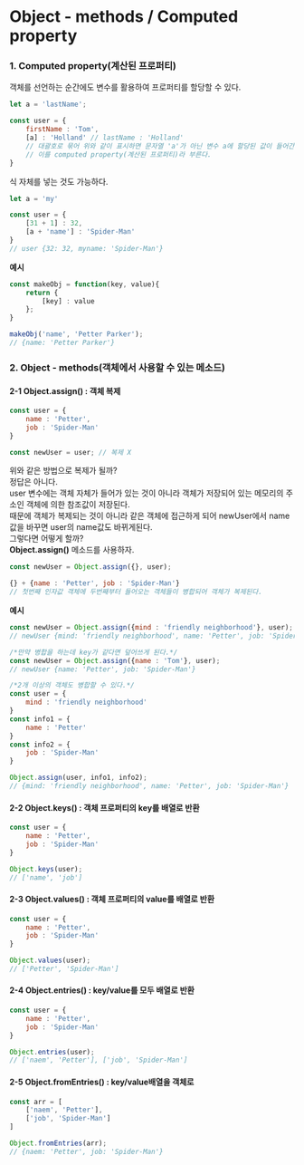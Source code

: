 Object - methods / Computed property
=============
### 1. Computed property(계산된 프로퍼티)   
객체를 선언하는 순간에도 변수를 활용하여 프로퍼티를 할당할 수 있다.   
```javascript
let a = 'lastName';

const user = {
    firstName : 'Tom',
    [a] : 'Holland' // lastName : 'Holland'
    // 대괄호로 묶어 위와 같이 표시하면 문자열 'a'가 아닌 변수 a에 할당된 값이 들어간다.
    // 이를 computed property(계산된 프로퍼티)라 부른다.
}
```

식 자체를 넣는 것도 가능하다.
```javascript
let a = 'my'

const user = {
    [31 + 1] : 32,
    [a + 'name'] : 'Spider-Man'
}
// user {32: 32, myname: 'Spider-Man'}
```

**예시**
```javascript
const makeObj = function(key, value){
    return {
        [key] : value
    };
}

makeObj('name', 'Petter Parker');
// {name: 'Petter Parker'}
```

### 2. Object - methods(객체에서 사용할 수 있는 메소드)
#### 2-1 Object.assign() : 객체 복제   
```javascript
const user = {
    name : 'Petter',
    job : 'Spider-Man'
}

const newUser = user; // 복제 X
```
위와 같은 방법으로 복제가 될까?   
정답은 아니다.   
user 변수에는 객체 자체가 들어가 있는 것이 아니라 객체가 저장되어 있는 메모리의 주소인 객체에 의한 참조값이 저장된다.   
때문에 객체가 복제되는 것이 아니라 같은 객체에 접근하게 되어 newUser에서 name값을 바꾸면 user의 name값도 바뀌게된다.   
그렇다면 어떻게 할까?   
**Object.assign()** 메소드를 사용하자.   
```javascript
const newUser = Object.assign({}, user);

{} + {name : 'Petter', job : 'Spider-Man'}
// 첫번째 인자값 객체에 두번째부터 들어오는 객체들이 병합되어 객체가 복제된다.
```
**예시**   
```javascript
const newUser = Object.assign({mind : 'friendly neighborhood'}, user);
// newUser {mind: 'friendly neighborhood', name: 'Petter', job: 'Spider-Man'}

/*만약 병합을 하는데 key가 같다면 덮어쓰게 된다.*/
const newUser = Object.assign({name : 'Tom'}, user);
// newUser {name: 'Petter', job: 'Spider-Man'}

/*2개 이상의 객체도 병합할 수 있다.*/
const user = {
    mind : 'friendly neighborhood'
}
const info1 = {
    name : 'Petter'
}
const info2 = {
    job : 'Spider-Man'
}

Object.assign(user, info1, info2);
// {mind: 'friendly neighborhood', name: 'Petter', job: 'Spider-Man'}
```
#### 2-2 Object.keys() : 객체 프로퍼티의 key를 배열로 반환
```javascript
const user = {
    name : 'Petter',
    job : 'Spider-Man'
}

Object.keys(user);
// ['name', 'job']
```

#### 2-3 Object.values() : 객체 프로퍼티의 value를 배열로 반환
```javascript
const user = {
    name : 'Petter',
    job : 'Spider-Man'
}

Object.values(user);
// ['Petter', 'Spider-Man']
```
#### 2-4 Object.entries() : key/value를 모두 배열로 반환
```javascript
const user = {
    name : 'Petter',
    job : 'Spider-Man'
}

Object.entries(user);
// ['naem', 'Petter'], ['job', 'Spider-Man']
```
#### 2-5 Object.fromEntries() : key/value배열을 객체로
```javascript
const arr = [
    ['naem', 'Petter'],
    ['job', 'Spider-Man']
]

Object.fromEntries(arr);
// {naem: 'Petter', job: 'Spider-Man'}
```